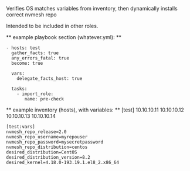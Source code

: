 Verifies OS matches variables from inventory, then dynamically installs correct nvmesh repo

Intended to be included in other roles.

** example playbook section (whatever.yml): ** 

    - hosts: test
      gather_facts: true
      any_errors_fatal: true
      become: true
  
      vars:
        delegate_facts_host: true
  
      tasks:
        - import_role: 
           name: pre-check
       
       
** example inventory (hosts), with variables: **
    [test]
    10.10.10.11
    10.10.10.12
    10.10.10.13
    10.10.10.14

    [test:vars]
    nvmesh_repo_release=2.0
    nvmesh_repo_username=myrepouser
    nvmesh_repo_password=mysecretpassword
    nvmesh_repo_distribution=centos
    desired_distribution=CentOS
    desired_distribution_version=8.2
    desired_kernel=4.18.0-193.19.1.el8_2.x86_64
